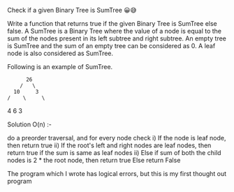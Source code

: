 Check if a given Binary Tree is SumTree 😀😅

Write a function that returns true if the given Binary Tree is SumTree else false. A SumTree is a Binary Tree where the value of a node is equal to the sum of the nodes present in its left subtree and right subtree. An empty tree is SumTree and the sum of an empty tree can be considered as 0. A leaf node is also considered as SumTree.

Following is an example of SumTree. 

          26
        /   \
      10     3
    /    \     \
  4      6      3

Solution O(n) :-

do a preorder traversal, and for every node check
i) If the node is leaf node, then return true
ii) If the root's left and right nodes are leaf nodes, then return true if the sum is same as leaf nodes
ii) Else if sum of both the child nodes is 2 * the root node, then return true
Else return False

The program which I wrote has logical errors, but this is my first thought out program